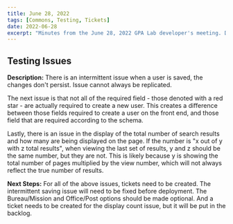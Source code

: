 ```yaml
---
title: June 28, 2022
tags: [Commons, Testing, Tickets]
date: 2022-06-28
excerpt: "Minutes from the June 28, 2022 GPA Lab developer's meeting. During this meeting new tickets were created relating to issues found in Beta."
---
```


## Testing Issues

**Description:** There is an intermittent issue when a user is saved, the changes don't persist. Issue cannot always be replicated.

The next issue is that not all of the required field - those denoted with a red star - are actually required to create a new user. This creates a difference between those fields required to create a user on the front end, and those field that are required according to the schema.

Lastly, there is an issue in the display of the total number of search results and how many are being displayed on the page. If the number is "x out of y with z total results", when viewing the last set of results, y and z should be the same number, but they are not. This is likely because y is showing the total number of pages multiplied by the view number, which will not always reflect the true number of results.


**Next Steps:** For all of the above issues, tickets need to be created. The intermittent saving issue will need to be fixed before deployment. The Bureau/Mission and Office/Post options should be made optional. And a ticket needs to be created for the display count issue, but it will be put in the backlog.
